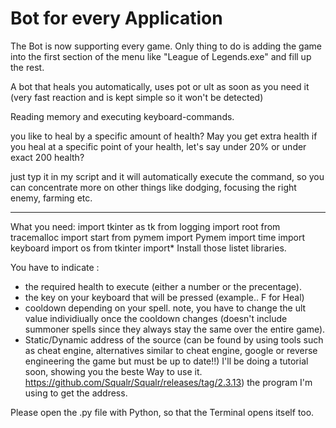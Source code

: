 # Bot for every Application

The Bot is now supporting every game.
Only thing to do is adding the game into the first section of the menu like "League of Legends.exe" and fill up the rest.


A bot that heals you automatically, uses pot or ult as soon as you need it (very fast reaction and is kept simple so it won't be detected)

Reading memory and executing keyboard-commands.

you like to heal by a specific amount of health?
May you get extra health if you heal at a specific point of your health, let's say under 20% or under exact 200 health?

just typ it in my script and it will automatically execute the command, so you can concentrate more on other things like dodging, focusing the right enemy, farming etc.


-----------------------------------------------------------------------------------------------------------------------------------------------------------------------
What you need:
import tkinter as tk
from logging import root
from tracemalloc import start
from pymem import Pymem
import time
import keyboard
import os
from tkinter import*
Install those listet libraries.


You have to indicate :
- the required health to execute (either a number or the precentage).
- the key on your keyboard that will be pressed (example.. F for Heal)
- cooldown depending on your spell. note, you have to change the ult value individiually once the cooldown changes (doesn't include summoner spells since they always stay the same over the entire game).
- Static/Dynamic address of the source (can be found by using tools such as cheat engine, alternatives similar to cheat engine, google or reverse engineering the game but must be up to date!!) I'll be doing a tutorial soon, showing you the beste Way to use it.
https://github.com/Squalr/Squalr/releases/tag/2.3.13)
the program I'm using to get the address.

Please open the .py file with Python, so that the Terminal opens itself too.

